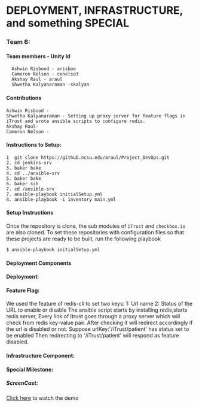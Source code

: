 # DEPLOYMENT, INFRASTRUCTURE, and something SPECIAL
### Team 6: 
#### Team members - Unity Id
      Ashwin Risbood - arisboo
      Cameron Nelson - cenelso3
      Akshay Raul - araul
      Shwetha Kalyanaraman -skalyan
#### Contributions
    Ashwin Risbood - 
    Shwetha Kalyanaraman - Setting up proxy server for feature flags in iTrust and wrote ansible scripts to configure redis.
    Akshay Raul- 
    Cameron Nelson -  

#### Instructions to Setup:
```
1  git clone https://github.ncsu.edu/araul/Project_DevOps.git
2. cd jenkins-srv
3. baker bake
4. cd ../ansible-srv
5. baker bake
6. baker ssh
7. cd /ansible-srv
7. ansible-playbook initialSetup.yml 
8. ansible-playbook -i inventory main.yml
```

#### Setup Instructions

Once the repository is clone, the sub modules of `iTrust` and `checkbox.io` are also cloned. To set these repositories with configuration files so that these projects are ready to be built, run the following playbook
```
$ ansible-playbook initialSetup.yml
```
#### Deployment Components
#### Deployment:

#### Feature Flag:
We used the feature of redis-cli to set two keys: 
1: Url name
2: Status of the URL to enable or disable
The ansible script starts by installing redis,starts redis server,
Every link of Itrust goes through a proxy server which will check from redis key-value pair.
After checking it will redirect accordingly if the url is disabled or not.
Suppose urlKey:'/iTrust/patient' has status set to be enabled
Then redirecting to '/iTrust/patient' will respond as feature disabled.


#### Infrastructure Component:

#### Special Milestone:



##### ScreenCast:
[Click here](https://goo.gl/hKqmh4) to watch the demo

